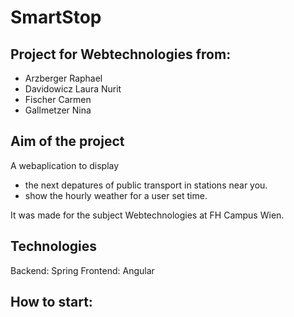# SmartStop

## Project for Webtechnologies from:

* Arzberger Raphael
* Davidowicz Laura Nurit
* Fischer Carmen
* Gallmetzer Nina

## Aim of the project
A webaplication to display 
* the next depatures of public transport in stations near you. 
* show the hourly weather for a user set time.

It was made for the subject Webtechnologies at FH Campus Wien.

## Technologies
Backend: Spring
Frontend: Angular

## How to start:
